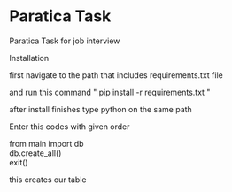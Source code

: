 # Paratica Task
 Paratica Task for job interview

Installation

first navigate to the path that includes requirements.txt file

and run this command " pip install -r requirements.txt "

after install finishes type python on the same path

Enter this codes with given order

from main import db
<br>
db.create_all()
<br>
exit()
<br>

this creates our table
